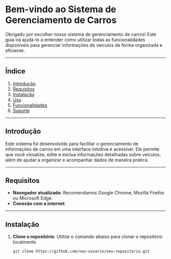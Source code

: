 # Bem-vindo ao Sistema de Gerenciamento de Carros

Obrigado por escolher nosso sistema de gerenciamento de carros! Este guia irá ajudá-lo a entender como utilizar todas as funcionalidades disponíveis para gerenciar informações de veículos de forma organizada e eficiente.

---

## Índice

1. [Introdução](#introdução)
2. [Requisitos](#requisitos)
3. [Instalação](#instalação)
4. [Uso](#uso)
5. [Funcionalidades](#funcionalidades)
6. [Suporte](#suporte)

---

## Introdução

Este sistema foi desenvolvido para facilitar o gerenciamento de informações de carros em uma interface intuitiva e acessível. Ele permite que você visualize, edite e exclua informações detalhadas sobre veículos, além de ajudar a organizar e acompanhar dados de maneira prática.

---

## Requisitos

- **Navegador atualizado**: Recomendamos Google Chrome, Mozilla Firefox ou Microsoft Edge.
- **Conexão com a internet**.

---

## Instalação

1. **Clone o repositório**: Utilize o comando abaixo para clonar o repositório localmente.
   ```bash
   git clone https://github.com/seu-usuario/seu-repositorio.git
